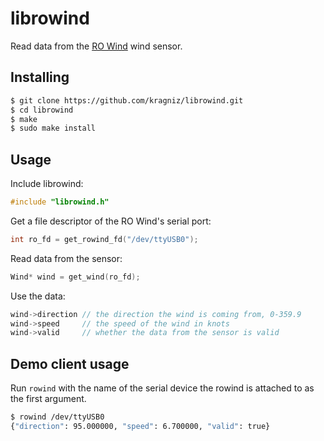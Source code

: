 librowind
=========

Read data from the [RO Wind](http://www.busse-yachtshop.de/pdf/ROWind.pdf) wind sensor.


Installing
----------

```bash
$ git clone https://github.com/kragniz/librowind.git
$ cd librowind
$ make
$ sudo make install
```


Usage
-----

Include librowind:
```C
#include "librowind.h"
```

Get a file descriptor of the RO Wind's serial port:
```C
int ro_fd = get_rowind_fd("/dev/ttyUSB0");
```

Read data from the sensor:
```C
Wind* wind = get_wind(ro_fd);
```

Use the data:
```C
wind->direction // the direction the wind is coming from, 0-359.9
wind->speed     // the speed of the wind in knots
wind->valid     // whether the data from the sensor is valid
```


Demo client usage
-----------

Run `rowind` with the name of the serial device the rowind is attached to as
the first argument.

```bash
$ rowind /dev/ttyUSB0
{"direction": 95.000000, "speed": 6.700000, "valid": true}
```

